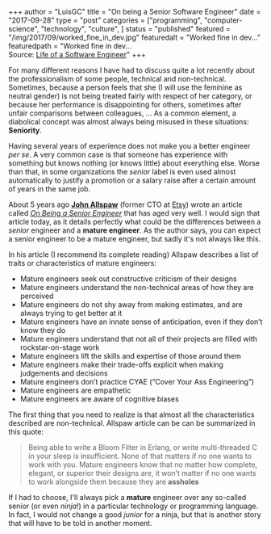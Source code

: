 +++
author = "LuisGC"
title = "On being a Senior Software Engineer"
date = "2017-09-28"
type = "post"
categories = ["programming", "computer-science", "technology", "culture", ]
status = "published"
featured = "/img/2017/09/worked_fine_in_dev.jpg"
featuredalt = "Worked fine in dev..."
featuredpath = "Worked fine in dev...<br /> Source: <a href='http://lifeofasoftwareengineer.tumblr.com/post/80772102455/an-oldie-but-a-goodie'>Life of a Software Engineer</a>"
+++


For many different reasons I have had to discuss quite a lot recently about the professionalism of some people, technical and non-technical. Sometimes, because a person feels that she (I will use the feminine as neutral gender) is not being treated fairly with respect of her category, or because her performance is disappointing for others, sometimes after unfair comparisons between colleagues, ... As a common element, a diabolical concept was almost always being misused in these situations: **Seniority**.

Having several years of experience does not make you a better engineer _per se_. A very common case is that someone has experience with something but knows nothing (or knows little) about everything else. Worse than that, in some organizations the _senior_ label is even used almost automatically to justify a promotion or a salary raise after a certain amount of years in the same job.

About 5 years ago [**John Allspaw**](https://www.kitchensoap.com/about-me/) (former CTO at [Etsy](http://etsy.com/)) wrote an article called [_On Being a Senior Engineer_](http://www.kitchensoap.com/2012/10/25/on-being-a-senior-engineer/) that has aged very well. I would sign that article today, as it details perfectly what could be the differences between a _senior_ engineer and a **mature engineer**. As the author says, you can expect a senior engineer to be a mature engineer, but sadly it's not always like this.

In his article (I recommend its complete reading) Allspaw describes a list of traits or characteristics of mature engineers:

* Mature engineers seek out constructive criticism of their designs
* Mature engineers understand the non-technical areas of how they are perceived
* Mature engineers do not shy away from making estimates, and are always trying to get better at it
* Mature engineers have an innate sense of anticipation, even if they don’t know they do
* Mature engineers understand that not all of their projects are filled with rockstar-on-stage work
* Mature engineers lift the skills and expertise of those around them
* Mature engineers make their trade-offs explicit when making judgements and decisions
* Mature engineers don’t practice CYAE (“Cover Your Ass Engineering”)
* Mature engineers are empathetic
* Mature engineers are aware of cognitive biases

The first thing that you need to realize is that almost all the characteristics described are non-technical. Allspaw article can be can be summarized in this quote:

<blockquote>Being able to write a Bloom Filter in Erlang, or write multi-threaded C in your sleep is insufficient. None of that matters if no one wants to work with you. Mature engineers know that no matter how complete, elegant, or superior their designs are, it won’t matter if no one wants to work alongside them because they are <b>assholes</b></blockquote>


If I had to choose, I'll always pick a **mature** engineer over any so-called senior (or even _ninja_!) in a particular technology or programming language. In fact, I would not change a good _junior_ for a ninja, but that is another story that will have to be told in another moment.
